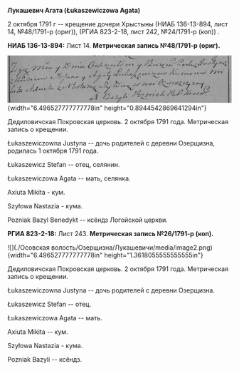 **Лукашевич Агата (Łukaszewiczowa Agata)**

2 октября 1791 г -- крещение дочери Хрыстыны (НИАБ 136-13-894, лист 14,
№48/1791-р (ориг)), (РГИА 823-2-18, лист 242, №24/1791-р (коп)) .

**НИАБ 136-13-894:** Лист 14. **Метрическая запись №48/1791-р (ориг).**

![](./media/5171e61c351d8344267ce2d14567b7efdabbac06.png){width="6.496527777777778in"
height="0.8944542869641294in"}

Дедиловичская Покровская церковь. 2 октября 1791 года. Метрическая
запись о крещении.

Łukaszewiczowna Justyna -- дочь родителей с деревни Озерщизна, родилась
1 октября 1791 года.

Łukaszewicz Stefan -- отец, селянин.

Łukaszewiczowa Agata -- мать, селянка.

Axiuta Mikita - кум.

Szyłowa Nastazia - кума.

Pozniak Bazyl Benedykt -- ксёндз Логойской церкви.

**РГИА 823-2-18:** Лист 243. **Метрическая запись №26/1791-р (коп).**

![](./Осовская волость/Озерщизна/Лукашевичи/media/image2.png){width="6.496527777777778in"
height="1.3618055555555555in"}

Дедиловичская Покровская церковь. 2 октября 1791 года. Метрическая
запись о крещении.

Łukaszewiczowna Justyna -- дочь родителей с деревни Озерщизна.

Łukaszewicz Stefan -- отец.

Łukaszewiczowa Agata -- мать.

Axiuta Mikita -- кум.

Szyłowa Nastazia - кума.

Pozniak Bazyli -- ксёндз.
